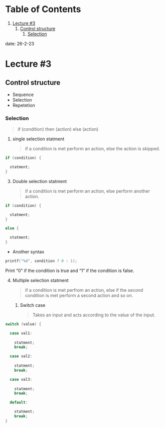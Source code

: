 
# Table of Contents

1.  [Lecture #3](#org19d960b)
    1.  [Control structure](#org9319165)
        1.  [Selection](#orge3970f4)

date: 26-2-23


<a id="org19d960b"></a>

# Lecture #3


<a id="org9319165"></a>

## Control structure

-   Sequence
-   Selection
-   Repetetion


<a id="orge3970f4"></a>

### Selection

> 
> 
> if (condition) then (action) else (action)

1.  single selection statment

    > 
    > 
    > if a condition is met perform an action, else the action is skipped.

```c
if (condition) {

  statment;
}
```

3.  Double selection statment

    > 
    > 
    > if a condition is met perform an action, else perform another action.

```c     
if (condition) {

  statment;
}

else {

  statment;
}
```
    
- Another syntax

```c
printf("%d", condition ? 0 : 1);
```
    
Print &ldquo;0&rdquo; if the condition is true and &ldquo;1&rdquo; if the condition is false.

4.  Multiple selection statment

    > 
    > 
    > if a condition is met perfrom an action, else if the second condition is met perform a second action and so on.
    
    1.  Switch case
    
        > 
        > 
        > Takes an input and acts according to the value of the input.

```c            
switch (value) {

  case val1:
    
    statment;
    break;

  case val2:
    
    statment;
    break;

  case val3:
    
    statment;
    break;

  default:

    statment;
    break;
}
```
